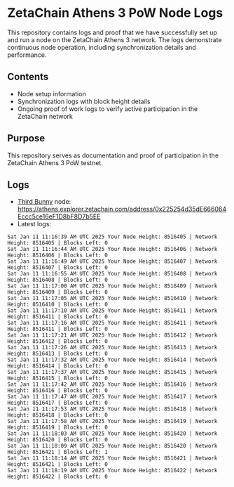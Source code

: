 # ZetaChain Athens 3 PoW Node Logs
This repository contains logs and proof that we have successfully set up and run a node on the ZetaChain Athens 3 network. The logs demonstrate continuous node operation, including synchronization details and performance.

## Contents
- Node setup information
- Synchronization logs with block height details
- Ongoing proof of work logs to verify active participation in the ZetaChain network

## Purpose
This repository serves as documentation and proof of participation in the ZetaChain Athens 3 PoW testnet.

## Logs

- [Third Bunny](https://thirdbunny.xyz/) node: https://athens.explorer.zetachain.com/address/0x225254d35dE666064Eccc5ce16eF1D8bF8D7b5EE
- Latest logs:
```
Sat Jan 11 11:16:39 AM UTC 2025 Your Node Height: 8516405 | Network Height: 8516405 | Blocks Left: 0
Sat Jan 11 11:16:44 AM UTC 2025 Your Node Height: 8516406 | Network Height: 8516406 | Blocks Left: 0
Sat Jan 11 11:16:49 AM UTC 2025 Your Node Height: 8516407 | Network Height: 8516407 | Blocks Left: 0
Sat Jan 11 11:16:55 AM UTC 2025 Your Node Height: 8516408 | Network Height: 8516408 | Blocks Left: 0
Sat Jan 11 11:17:00 AM UTC 2025 Your Node Height: 8516409 | Network Height: 8516409 | Blocks Left: 0
Sat Jan 11 11:17:05 AM UTC 2025 Your Node Height: 8516410 | Network Height: 8516410 | Blocks Left: 0
Sat Jan 11 11:17:10 AM UTC 2025 Your Node Height: 8516411 | Network Height: 8516411 | Blocks Left: 0
Sat Jan 11 11:17:16 AM UTC 2025 Your Node Height: 8516411 | Network Height: 8516411 | Blocks Left: 0
Sat Jan 11 11:17:21 AM UTC 2025 Your Node Height: 8516412 | Network Height: 8516412 | Blocks Left: 0
Sat Jan 11 11:17:26 AM UTC 2025 Your Node Height: 8516413 | Network Height: 8516413 | Blocks Left: 0
Sat Jan 11 11:17:32 AM UTC 2025 Your Node Height: 8516414 | Network Height: 8516414 | Blocks Left: 0
Sat Jan 11 11:17:37 AM UTC 2025 Your Node Height: 8516415 | Network Height: 8516415 | Blocks Left: 0
Sat Jan 11 11:17:42 AM UTC 2025 Your Node Height: 8516416 | Network Height: 8516416 | Blocks Left: 0
Sat Jan 11 11:17:47 AM UTC 2025 Your Node Height: 8516417 | Network Height: 8516417 | Blocks Left: 0
Sat Jan 11 11:17:53 AM UTC 2025 Your Node Height: 8516418 | Network Height: 8516418 | Blocks Left: 0
Sat Jan 11 11:17:58 AM UTC 2025 Your Node Height: 8516419 | Network Height: 8516419 | Blocks Left: 0
Sat Jan 11 11:18:03 AM UTC 2025 Your Node Height: 8516420 | Network Height: 8516420 | Blocks Left: 0
Sat Jan 11 11:18:09 AM UTC 2025 Your Node Height: 8516420 | Network Height: 8516421 | Blocks Left: 1
Sat Jan 11 11:18:14 AM UTC 2025 Your Node Height: 8516421 | Network Height: 8516421 | Blocks Left: 0
Sat Jan 11 11:18:19 AM UTC 2025 Your Node Height: 8516422 | Network Height: 8516422 | Blocks Left: 0
```
